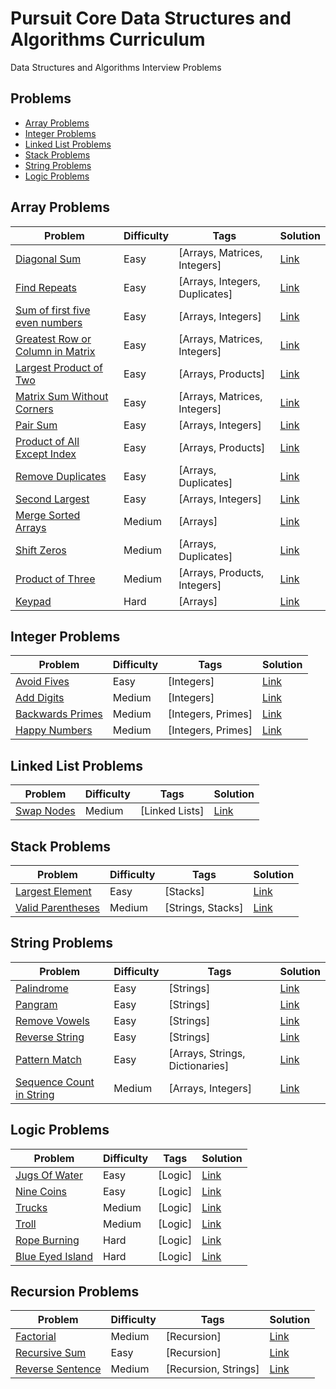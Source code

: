 # Pursuit Core Data Structures and Algorithms Curriculum

Data Structures and Algorithms Interview Problems

## Problems

- [Array Problems](#array-problems)
- [Integer Problems](#integer-problems)
- [Linked List Problems](#linked-list-problems)
- [Stack Problems](#stack-problems)
- [String Problems](#string-problems)
- [Logic Problems](#logic-problems)

## Array Problems

| Problem                                                                                                            | Difficulty | Tags                           | Solution                                                                                            |
| ------------------------------------------------------------------------------------------------------------------ | ---------- | ------------------------------ | --------------------------------------------------------------------------------------------------- |
| [Diagonal Sum](https://github.com/C4Q/AC-DSA/blob/master/ArrayProblems/DiagonalSum.md)                             | Easy       | [Arrays, Matrices, Integers]   | [Link](https://github.com/C4Q/AC-DSA/blob/master/ArraySolutions/DiagonalSumSolution.md)             |
| [Find Repeats](https://github.com/C4Q/AC-DSA/blob/master/ArrayProblems/FindRepeats.md)                             | Easy       | [Arrays, Integers, Duplicates] | [Link](https://github.com/C4Q/AC-DSA/blob/master/ArraySolutions/FindRepeatsSolution.md)             |
| [Sum of first five even numbers](https://github.com/C4Q/AC-DSA/blob/master/ArrayProblems/FirstFiveSum.md)          | Easy       | [Arrays, Integers]             | [Link](https://github.com/C4Q/AC-DSA/blob/master/ArraySolutions/FirstFiveSumSolution.md)            |
| [Greatest Row or Column in Matrix](https://github.com/C4Q/AC-DSA/blob/master/ArrayProblems/GreatestRowOrColumn.md) | Easy       | [Arrays, Matrices, Integers]   | [Link](https://github.com/C4Q/AC-DSA/blob/master/ArraySolutions/GreatestRoworColumnSolution.md)     |
| [Largest Product of Two](https://github.com/C4Q/AC-DSA/blob/master/ArrayProblems/LargestProductOfTwo.md)           | Easy       | [Arrays, Products]             | [Link](https://github.com/C4Q/AC-DSA/blob/master/ArraySolutions/LargestProductofTwoSolution.md)     |
| [Matrix Sum Without Corners](https://github.com/C4Q/AC-DSA/blob/master/ArrayProblems/MatrixSum.md)                 | Easy       | [Arrays, Matrices, Integers]   | [Link](https://github.com/C4Q/AC-DSA/blob/master/ArraySolutions/MatrixSumSolution.md)               |
| [Pair Sum](https://github.com/C4Q/AC-DSA/blob/master/ArrayProblems/PairSum.md)                                     | Easy       | [Arrays, Integers]             | [Link](https://github.com/C4Q/AC-DSA/blob/master/ArraySolutions/PairSumSolution.md)                 |
| [Product of All Except Index](https://github.com/C4Q/AC-DSA/blob/master/ArrayProblems/ProductOfAllExeptIndex.md)   | Easy       | [Arrays, Products]             | [Link](https://github.com/C4Q/AC-DSA/blob/master/ArraySolutions/ProductOfAllExceptIndexSolution.md) |
| [Remove Duplicates](https://github.com/C4Q/AC-DSA/blob/master/ArrayProblems/RemoveDuplicates.md)                   | Easy       | [Arrays, Duplicates]           | [Link](https://github.com/C4Q/AC-DSA/blob/master/ArraySolutions/RemoveDuplicatesSolution.md)        |
| [Second Largest](https://github.com/C4Q/AC-DSA/blob/master/ArrayProblems/SecondLargest.md)                         | Easy       | [Arrays, Integers]             | [Link](https://github.com/C4Q/AC-DSA/blob/master/ArraySolutions/SecondLargestSolution.md)           |
| [Merge Sorted Arrays](https://github.com/C4Q/AC-DSA/blob/master/ArrayProblems/MergeSortedLists.md)                 | Medium     | [Arrays]                       | [Link](https://github.com/C4Q/AC-DSA/blob/master/ArraySolutions/MergeSortedArraysSolution.md)       |
| [Shift Zeros](https://github.com/C4Q/AC-DSA/blob/master/ArrayProblems/ShiftZeros.md)                               | Medium     | [Arrays, Duplicates]           | [Link](https://github.com/C4Q/AC-DSA/blob/master/ArraySolutions/ShiftZerosSolution.md)              |
| [Product of Three](https://github.com/C4Q/AC-DSA/blob/master/ArrayProblems/ProductOfThree.md)                      | Medium     | [Arrays, Products, Integers]   | [Link](https://github.com/C4Q/AC-DSA/blob/master/ArraySolutions/ProductofThreeSolution.md)          |
| [Keypad](https://github.com/C4Q/AC-DSA/blob/master/ArrayProblems/Keypad.md)                                        | Hard       | [Arrays]                       | [Link](https://github.com/C4Q/AC-DSA/blob/master/ArraySolutions/Keypad.md)                          |

## Integer Problems

| Problem                                                                                          | Difficulty | Tags               | Solution                                                                                      |
| ------------------------------------------------------------------------------------------------ | ---------- | ------------------ | --------------------------------------------------------------------------------------------- |
| [Avoid Fives](https://github.com/C4Q/AC-DSA/blob/master/IntegerProblems/AvoidFives.md)           | Easy       | [Integers]         | [Link](https://github.com/C4Q/AC-DSA/blob/master/IntegerSolutions/AvoidFivesSolution.md)      |
| [Add Digits](https://github.com/C4Q/AC-DSA/blob/master/IntegerProblems/AddDigits.md)             | Medium     | [Integers]         | [Link](https://github.com/C4Q/AC-DSA/blob/master/IntegerSolutions/AddDigitsSolutions.md)      |
| [Backwards Primes](https://github.com/C4Q/AC-DSA/blob/master/IntegerProblems/BackwardsPrimes.md) | Medium     | [Integers, Primes] | [Link](https://github.com/C4Q/AC-DSA/blob/master/IntegerSolutions/BackwardsPrimesSolution.md) |
| [Happy Numbers](https://github.com/C4Q/AC-DSA/blob/master/IntegerProblems/HappyNumbers.md)       | Medium     | [Integers, Primes] | [Link](https://github.com/C4Q/AC-DSA/blob/master/IntegerSolutions/HappyNumbersSolution.md)    |

## Linked List Problems

| Problem                                                                                 | Difficulty | Tags           | Solution                                                                                   |
| --------------------------------------------------------------------------------------- | ---------- | -------------- | ------------------------------------------------------------------------------------------ |
| [Swap Nodes](https://github.com/C4Q/AC-DSA/blob/master/LinkedListProblems/SwapNodes.md) | Medium     | [Linked Lists] | [Link](https://github.com/C4Q/AC-DSA/blob/master/LinkedListSolutions/SwapNodesSolution.md) |

## Stack Problems

| Problem                                                                                             | Difficulty | Tags              | Solution                                                                                         |
| --------------------------------------------------------------------------------------------------- | ---------- | ----------------- | ------------------------------------------------------------------------------------------------ |
| [Largest Element](https://github.com/C4Q/AC-DSA/blob/master/StackProblems/LargestElementInStack.md) | Easy       | [Stacks]          | [Link](https://github.com/C4Q/AC-DSA/blob/master/StackSolutions/Largest%20Element%20Solution.md) |
| [Valid Parentheses](https://github.com/C4Q/AC-DSA/blob/master/StackProblems/ValidParentheses.md)    | Medium     | [Strings, Stacks] | [Link](https://github.com/C4Q/AC-DSA/blob/master/StackSolutions/BalancedParensSolution.md)       |

## String Problems

| Problem                                                                                                       | Difficulty | Tags                            | Solution                                                                                           |
| ------------------------------------------------------------------------------------------------------------- | ---------- | ------------------------------- | -------------------------------------------------------------------------------------------------- |
| [Palindrome](https://github.com/C4Q/AC-DSA/blob/master/StringProblems/Palindrome.md)                          | Easy       | [Strings]                       | [Link](https://github.com/C4Q/AC-DSA/blob/master/StringSolutions/PalindromeSolution.md)            |
| [Pangram](https://github.com/C4Q/AC-DSA/blob/master/StringProblems/Pangram.md)                                | Easy       | [Strings]                       | [Link](https://github.com/C4Q/AC-DSA/blob/master/StringSolutions/PangramSolution.md)               |
| [Remove Vowels](https://github.com/C4Q/AC-DSA/blob/master/StringProblems/RemoveVowels.md)                     | Easy       | [Strings]                       | [Link](https://github.com/C4Q/AC-DSA/blob/master/StringSolutions/RemoveVowelsSolution.md)          |
| [Reverse String](https://github.com/C4Q/AC-DSA/blob/master/StringProblems/ReverseString.md)                   | Easy       | [Strings]                       | [Link](https://github.com/C4Q/AC-DSA/blob/master/StringSolutions/ReverseStringSolution.md)         |
| [Pattern Match](https://github.com/C4Q/AC-DSA/blob/master/StringProblems/PatternMatch.md)                     | Easy       | [Arrays, Strings, Dictionaries] | [Link](https://github.com/C4Q/AC-DSA/blob/master/StringSolutions/PatternMatchSolution.md)          |
| [Sequence Count in String](https://github.com/C4Q/AC-DSA/blob/master/StringProblems/SequenceCountInString.md) | Medium     | [Arrays, Integers]              | [Link](https://github.com/C4Q/AC-DSA/blob/master/StringSolutions/SequenceCountInStringSolution.md) |

## Logic Problems

| Problem                                                                                       | Difficulty | Tags    | Solution                                                                                   |
| --------------------------------------------------------------------------------------------- | ---------- | ------- | ------------------------------------------------------------------------------------------ |
| [Jugs Of Water](https://github.com/C4Q/AC-DSA/blob/master/LogicProblems/jugsOfWater.md)       | Easy       | [Logic] | [Link](https://github.com/C4Q/AC-DSA/blob/master/LogicSolutions/jugsOfWaterSolution.md)    |
| [Nine Coins](https://github.com/C4Q/AC-DSA/blob/master/LogicProblems/nineCoins.md)            | Easy       | [Logic] | [Link](https://github.com/C4Q/AC-DSA/blob/master/LogicSolutions/nineCoinsSolution.md)      |
| [Trucks](https://github.com/C4Q/AC-DSA/blob/master/LogicProblems/trucks.md)                   | Medium     | [Logic] | [Link](https://github.com/C4Q/AC-DSA/blob/master/LogicSolutions/trucksSolution.md)         |
| [Troll](https://github.com/C4Q/AC-DSA/blob/master/LogicProblems/troll.md)                     | Medium     | [Logic] | [Link](https://github.com/C4Q/AC-DSA/blob/master/LogicSolutions/trollSolution.md)          |
| [Rope Burning](https://github.com/C4Q/AC-DSA/blob/master/LogicProblems/ropeBurning.md)        | Hard       | [Logic] | [Link](https://github.com/C4Q/AC-DSA/blob/master/LogicSolutions/ropeBurningSolution.md)    |
| [Blue Eyed Island](https://github.com/C4Q/AC-DSA/blob/master/LogicProblems/blueEyedIsland.md) | Hard       | [Logic] | [Link](https://github.com/C4Q/AC-DSA/blob/master/LogicSolutions/blueEyedIslandSolution.md) |

## Recursion Problems

| Problem                                                                                            | Difficulty | Tags                 | Solution                                                                                |
| -------------------------------------------------------------------------------------------------- | ---------- | -------------------- | --------------------------------------------------------------------------------------- |
| [Factorial](https://github.com/C4Q/AC-DSA/blob/master/RecursionProblems/Factorial.md)              | Medium     | [Recursion]          | [Link](https://github.com/C4Q/AC-DSA/blob/master/RecursionSolutions/Factorial.md)       |
| [Recursive Sum](https://github.com/C4Q/AC-DSA/blob/master/RecursionProblems/RecursiveSum.md)       | Easy       | [Recursion]          | [Link](https://github.com/C4Q/AC-DSA/blob/master/RecursionSolutions/RecursiveSum.md)    |
| [Reverse Sentence](https://github.com/C4Q/AC-DSA/blob/master/RecursionProblems/ReverseSentence.md) | Medium     | [Recursion, Strings] | [Link](https://github.com/C4Q/AC-DSA/blob/master/RecursionSolutions/ReverseSentence.md) |
